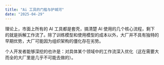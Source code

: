 ```yaml
---
title: "Ai 工具的门槛与护城河"
date: "2025-04-29"
---
```


理论上，市面上所有的 AI 工具都是套壳，搞清楚 AI 使用的几个核心流程，剩下的就是拆解工作流了。除了训练模型和使用模型的成本以外，大厂并不具有独特的早期优势，大厂可能因为组织架构的僵化存在劣势。

个人开发者能够深挖的也许是：对具体某个领域中的工作流深入优化（这在需要大而全的大厂里是几乎不可能去做的）。